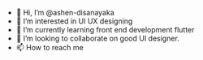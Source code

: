 - 👋 Hi, I’m @ashen-disanayaka
- 👀 I’m interested in UI UX designing
- 🌱 I’m currently learning front end development flutter
- 💞️ I’m looking to collaborate on good UI designer.
- 📫 How to reach me 

<!---
ashen-disanayaka/ashen-disanayaka is a ✨ special ✨ repository because its `README.md` (this file) appears on your GitHub profile.
You can click the Preview link to take a look at your changes.
--->
